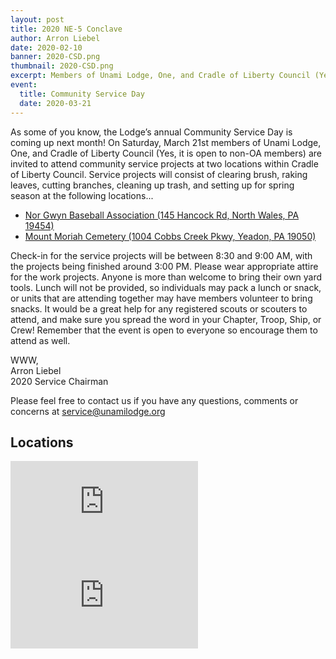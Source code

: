 ```yaml
---
layout: post
title: 2020 NE-5 Conclave
author: Arron Liebel
date: 2020-02-10
banner: 2020-CSD.png
thumbnail: 2020-CSD.png
excerpt: Members of Unami Lodge, One, and Cradle of Liberty Council (Yes, it is open to non-OA members) are invited to attend community service projects at two locations within Cradle of Liberty Council.
event:
  title: Community Service Day
  date: 2020-03-21
---
```


As some of you know, the Lodge’s annual Community Service Day is coming up next month! On Saturday, March 21st members of Unami Lodge, One, and Cradle of Liberty Council (Yes, it is open to non-OA members) are invited to attend community service projects at two locations within Cradle of Liberty Council. Service projects will consist of clearing brush, raking leaves, cutting branches, cleaning up trash, and setting up for spring season at the following locations...

- [Nor Gwyn Baseball Association (145 Hancock Rd, North Wales, PA 19454)](https://goo.gl/maps/MqRqWA7otWeBSzhs5)
- [Mount Moriah Cemetery (1004 Cobbs Creek Pkwy, Yeadon, PA 19050)](https://goo.gl/maps/RXTWMzFVSZbZ75ou9)

Check-in for the service projects will be between 8:30 and 9:00 AM, with the projects being finished around 3:00 PM. Please wear appropriate attire for the work projects. Anyone is more than welcome to bring their own yard tools. Lunch will not be provided, so individuals may pack a lunch or snack, or units that are attending together may have members volunteer to bring snacks. It would be a great help for any registered scouts or scouters to attend, and make sure you spread the word in your Chapter, Troop, Ship, or Crew! Remember that the event is open to everyone so encourage them to attend as well.

WWW,  
Arron Liebel  
2020 Service Chairman

Please feel free to contact us if you have any questions, comments or concerns at [service@unamilodge.org](/contact?recipient=service)

## Locations

<div class="row">
  <div class="col-lg-6">
    <div class="embed-responsive embed-responsive-4by3 mb-3">
      <iframe class="embed-responsive-item" src="https://www.google.com/maps/embed?pb=!1m18!1m12!1m3!1d3046.5300721453486!2d-75.2650005488604!3d40.21951507543243!2m3!1f0!2f0!3f0!3m2!1i1024!2i768!4f13.1!3m3!1m2!1s0x89c6a38190d1f983%3A0xcef553f5f587d262!2sNor-Gwyn%20Baseball%20Association!5e0!3m2!1sen!2sus!4v1581356810505!5m2!1sen!2sus" frameborder="0" style="border:0;" allowfullscreen=""></iframe>
    </div>
  </div>
  <div class="col-lg-6">
    <div class="embed-responsive embed-responsive-4by3 mb-3">
      <iframe class="embed-responsive-item" src="https://www.google.com/maps/embed?pb=!1m18!1m12!1m3!1d3059.332979859254!2d-75.23996907402883!3d39.93394091294422!2m3!1f0!2f0!3f0!3m2!1i1024!2i768!4f13.1!3m3!1m2!1s0x89c6c6a85de32877%3A0x221559115b78097a!2sSection%20126%2C%20Mount%20Moriah%20Cemetery!5e0!3m2!1sen!2sus!4v1581356928765!5m2!1sen!2sus" frameborder="0" style="border:0;" allowfullscreen=""></iframe>
    </div>
  </div>
</div>
